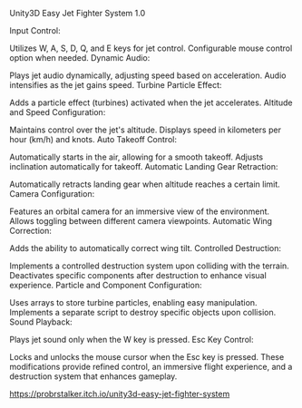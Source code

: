 Unity3D Easy Jet Fighter System 1.0 

Input Control:

Utilizes W, A, S, D, Q, and E keys for jet control. Configurable mouse control option when needed. Dynamic Audio:

Plays jet audio dynamically, adjusting speed based on acceleration. Audio intensifies as the jet gains speed. Turbine Particle Effect:

Adds a particle effect (turbines) activated when the jet accelerates. Altitude and Speed Configuration:

Maintains control over the jet's altitude. Displays speed in kilometers per hour (km/h) and knots. Auto Takeoff Control:

Automatically starts in the air, allowing for a smooth takeoff. Adjusts inclination automatically for takeoff. Automatic Landing Gear Retraction:

Automatically retracts landing gear when altitude reaches a certain limit. Camera Configuration:

Features an orbital camera for an immersive view of the environment. Allows toggling between different camera viewpoints. Automatic Wing Correction:

Adds the ability to automatically correct wing tilt. Controlled Destruction:

Implements a controlled destruction system upon colliding with the terrain. Deactivates specific components after destruction to enhance visual experience. Particle and Component Configuration:

Uses arrays to store turbine particles, enabling easy manipulation. Implements a separate script to destroy specific objects upon collision. Sound Playback:

Plays jet sound only when the W key is pressed. Esc Key Control:

Locks and unlocks the mouse cursor when the Esc key is pressed. These modifications provide refined control, an immersive flight experience, and a destruction system that enhances gameplay.

https://probrstalker.itch.io/unity3d-easy-jet-fighter-system
